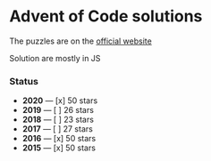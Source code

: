 # Advent of Code solutions

The puzzles are on the [official website](https://adventofcode.com/2017/events)

Solution are mostly in JS

### Status

- **2020** — [x] 50 stars
- **2019** — [ ] 26 stars
- **2018** — [ ] 23 stars
- **2017** — [ ] 27 stars
- **2016** — [x] 50 stars
- **2015** — [x] 50 stars
